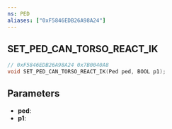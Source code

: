 ```yaml
---
ns: PED
aliases: ["0xF5846EDB26A98A24"]
---
```

## SET_PED_CAN_TORSO_REACT_IK

```c
// 0xF5846EDB26A98A24 0x7B0040A8
void SET_PED_CAN_TORSO_REACT_IK(Ped ped, BOOL p1);
```

## Parameters
* **ped**: 
* **p1**: 

